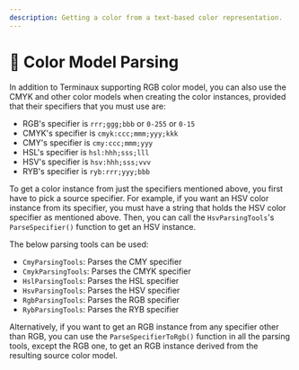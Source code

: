 ```yaml
---
description: Getting a color from a text-based color representation.
---
```


# 🧭 Color Model Parsing

In addition to Terminaux supporting RGB color model, you can also use the CMYK and other color models when creating the color instances, provided that their specifiers that you must use are:

* RGB's specifier is `rrr;ggg;bbb` or `0-255` or `0-15`
* CMYK's specifier is `cmyk:ccc;mmm;yyy;kkk`
* CMY's specifier is `cmy:ccc;mmm;yyy`
* HSL's specifier is `hsl:hhh;sss;lll`
* HSV's specifier is `hsv:hhh;sss;vvv`
* RYB's specifier is `ryb:rrr;yyy;bbb`

To get a color instance from just the specifiers mentioned above, you first have to pick a source specifier. For example, if you want an HSV color instance from its specifier, you must have a string that holds the HSV color specifier as mentioned above. Then, you can call the `HsvParsingTools`'s `ParseSpecifier()` function to get an HSV instance.

The below parsing tools can be used:

* `CmyParsingTools`: Parses the CMY specifier
* `CmykParsingTools`: Parses the CMYK specifier
* `HslParsingTools`: Parses the HSL specifier
* `HsvParsingTools`: Parses the HSV specifier
* `RgbParsingTools`: Parses the RGB specifier
* `RybParsingTools`: Parses the RYB specifier

Alternatively, if you want to get an RGB instance from any specifier other than RGB, you can use the `ParseSpecifierToRgb()` function in all the parsing tools, except the RGB one, to get an RGB instance derived from the resulting source color model.
